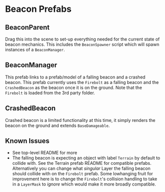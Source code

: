 ﻿# Beacon Prefabs

## BeaconParent

Drag this into the scene to set-up everything needed for the current state of beacon mechanics. This includes the `BeaconSpawner` script which will spawn instances of a `BeaconManager`.

## BeaconManager

This prefab links to a prefab/model of a falling beacon and a crashed beacon. This prefab currently uses the `Firebolt` as a falling beacon and the `CrashedBeacon` as the beacon once it is on the ground. Note that the `Firebolt` is loaded from the 3rd party folder. 

## CrashedBeacon

Crashed beacon is a limited functionality at this time, it simply renders the beacon on the ground and extends `BaseDamageable`.

## Known Issues

- See top-level README for more
- The falling beacon is expecting an object with label `Terrain` by default to collide with. See the Terrain prefab README for compatible prefabs. Alternatively you can change what *singular* Layer the falling beacon should collide with on the `Firebolt` prefab. Some lowhanging fruit for improvement here is to change the `Firebolt`'s collision handling to take in a `LayerMask` to _ignore_ which would make it more broadly compatible.
